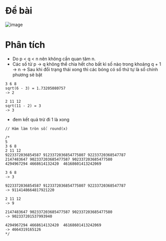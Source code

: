 # Đề bài
![image](https://github.com/VanHoang110802/Competitive_Programming/assets/108053955/cdd43468-0c4c-4b0c-8831-3282394477e8)

# Phân tích
- Do p < q < n nên không cần quan tâm n.
- Các số từ p -> q không thể chia hết cho bất kì số nào trong khoảng q + 1 -> n
-> Sau khi đổi trạng thái xong thì các bóng có số thứ tự là số chính phương sẽ bật

```
3 6 8
sqrt(6 - 3) = 1.73205080757
-> 2
```
```
2 11 12
sqrt(11 - 2) = 3
-> 3
```
- đem kết quả trừ đi 1 là xong
```
// Hàm làm tròn số: round(x)
```

```
/*
5
3 6 8
2 11 12
9223372036854587 9123372036854775807 92233720368547787
2147483647 902337203685477587 902337203685477580
4294967294 4668614132420  46168601413242069

3 6 8
-> 3

9223372036854587 9123372036854775807 92233720368547787
-> 9114148664817921220

2 11 12
-> 9

2147483647 902337203685477587 902337203685477580
-> 902337201537993940

4294967294 4668614132420  46168601413242069
-> 4664319165126
*/
```
